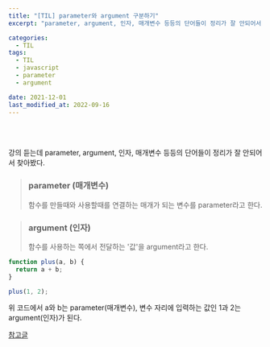 ```yaml
---
title: "[TIL] parameter와 argument 구분하기"
excerpt: "parameter, argument, 인자, 매개변수 등등의 단어들이 정리가 잘 안되어서 찾아봤다."

categories:
  - TIL
tags:
  - TIL
  - javascript
  - parameter
  - argument

date: 2021-12-01
last_modified_at: 2022-09-16
---
```


<br>
<br>

강의 듣는데 parameter, argument, 인자, 매개변수 등등의 단어들이 정리가 잘 안되어서 찾아봤다.

> ### parameter (매개변수)
>
> 함수를 만들때와 사용할때를 연결하는 매개가 되는 변수를 parameter라고 한다.

> ### argument (인자)
>
> 함수를 사용하는 쪽에서 전달하는 '값'을 argument라고 한다.

```javascript
function plus(a, b) {
  return a + b;
}

plus(1, 2);
```

위 코드에서 a와 b는 parameter(매개변수), 변수 자리에 입력하는 값인 1과 2는 argument(인자)가 된다.

[참고글]

[참고글]: https://m.blog.naver.com/kyozoo72/221725465704
